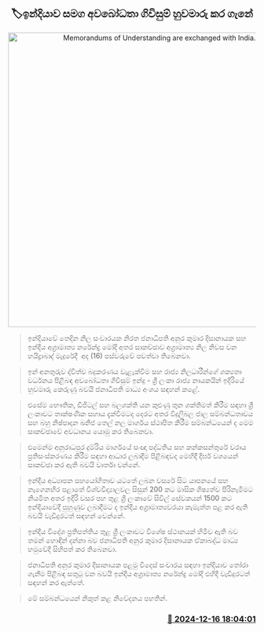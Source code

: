<p align='center'><b><h2 align='center' title='Memorandums of Understanding are exchanged with India.'>🏷ඉන්දියාව සමග අවබෝධතා ගිවිසුම් හුවමාරු කර ගැනේ</h2></b></p>
<p align='center'><img src='https://helakuru.sgp1.cdn.digitaloceanspaces.com/esana/images/lib/india-srilanka-flag-archived.jpg' width='600' alt='Memorandums of Understanding are exchanged with India.'></p>

> ඉන්දියාවේ තෙදින නිල සංචාරයක නිරත ජනාධිපති අනුර කුමාර දිසානායක සහ ඉන්දීය අග්‍රාමාත්‍ය නරේන්ද්‍ර මෝදි අතර සාකච්ඡාව අග්‍රාමාත්‍ය නිල නිවස වන හයිද්‍රාබාද් මැදුරේදී  අද (16) පස්වරුවේ පවත්වා තිබෙනවා.

> ඉන් අනතුරුව ද්විත්ව බදුකරණය වැළැක්වීම සහ රාජ්‍ය නිලධාරීන්ගේ ශක්‍යතා වර්ධනය පිළිබඳ අවබෝධතා ගිවිසුම් ඉන්දු - ශ්‍රී ලංකා රාජ්‍ය නායකයින් ඉදිරියේ හුවමාරු කෙරුණු බවයි ජනාධිපති මාධ්‍ය අංශය සඳහන් කළේ.

> එසේම භෞතික, ඩිජිටල් සහ බලශක්ති යන කුළුණු තුන ශක්තිමත් කිරීම සඳහා ශ්‍රී ලංකාවට තාක්ෂණික සහාය දැක්වීමටද දෙරට අතර විදුලිබල ජාල සම්බන්ධතාවය සහ බහු නිෂ්පාදන ඛනිජ තෙල් නල මාර්ගය ස්ථාපිත කිරීම සම්බන්ධයෙන් ද මෙම සාකච්ඡාවේ අවධානය යොමු කර තිබෙනවා.  

> එමෙන්​ම අනුරාධපුර දුම්රිය මාර්ගයේ සංඥා පද්ධතිය සහ කන්කසන්තුරේ වරාය ප්‍රතිසංස්කරණය කිරීම සඳහා ආධාර ලබාදීම පිළිබඳවද මෙහිදී දීර්ඝ වශයෙන් සාකච්ඡා කර ඇති බවයි වාර්තා වන්නේ.

> ඉන්දීය අධ්‍යාපන සහයෝගිතාව යටතේ ලබන වසරේ සිට යාපනයේ සහ නැගෙනහිර පළාතේ විශ්වවිද්‍යාලවල සිසුන් 200 කට මාසික ශිෂ්‍යත්ව පිරිනැමීමට නියමිත අත​ර ඉදිරි වසර පහ තුළ ශ්‍රී ලංකාවේ සිවිල් සේවකයන් 1500 ක​ට ඉන්දියාවේදී පුහුණුව ලබාදීමට ද ඉන්දීය අග්‍රාමාත්‍යවරයා කැමැත්ත පළ කර ඇති බවයි වැඩිදුරටත් සඳහන් වෙන්නේ.

> ඉන්දීය විදේශ ප්‍රතිපත්තිය තුළ ශ්‍රී ලංකාවට විශේෂ ස්ථානයක් හිමිව ඇති බව තමන් හොඳින් දන්නා බව ජනාධිපති අනුර කුමාර දිසානායක ඒකාබද්ධ මාධ්‍ය හමුවේදී සිහිපත් කර තිබෙනවා.

> ජනාධිපති අනුර කුමාර දිසානායක පළමු විදෙස් සංචාරය සඳහා ඉන්දියාව තෝරා ගැනීම පිළිබඳ සතුටු වන බවයි ඉන්දීය අග්‍රාමාත්‍ය නරේන්ද්‍ර මෝදි එහිදී වැඩිදුරටත් සඳහන් කර ඇත්තේ.

> මේ සම්බන්ධයෙන් නිකුත් කළ නිවේදනය පහතින්.  



<h3 align='right'><a href='https://www.helakuru.lk/esana/p/105942/'>📅 2024-12-16 18:04:01</a></h3>

